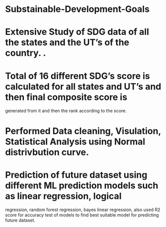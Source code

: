 # Substainable-Development-Goals
# Extensive Study of SDG data of all the states and the UT’s of the country. .
# Total of 16 different SDG’s score is calculated for all states and UT’s and then final composite score is
 generated from it and then the rank according to the score.
# Performed Data cleaning, Visulation, Statistical Analysis using Normal distrivbution curve.
# Prediction of future dataset using different ML prediction models such as linear regression, logical
 regression, random forest regression, bayes linear regression, also used R2 score for accuracy test of models
 to find best suitable model for predicting future dataset.
